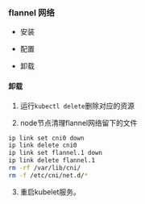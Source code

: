 ### flannel 网络

- 安装

- 配置

- 卸载

#### 卸载

1. 运行`kubectl delete`删除对应的资源

2. node节点清理flannel网络留下的文件

```bash
ip link set cni0 down
ip link delete cni0
ip link set flannel.1 down
ip link delete flannel.1
rm -rf /var/lib/cni/
rm -f /etc/cni/net.d/*
```

3. 重启kubelet服务。
